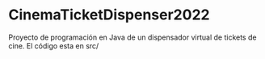 # CinemaTicketDispenser2022

Proyecto de programación en Java de un dispensador virtual de tickets de cine. El código esta en src/

